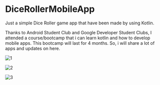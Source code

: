 # DiceRollerMobileApp
Just a simple Dice Roller game app that have been made by using Kotlin.

Thanks to Android Student Club and Google Developer Student Clubs, I attended a course/bootcamp that i can learn kotlin and how to develop mobile apps. This bootcamp will last for 4 months. So, i will share a lot of apps and updates on here.



![1](https://user-images.githubusercontent.com/73862428/136096835-aa64c41a-7887-4f5f-953b-2a3030abaf6e.PNG)


![2](https://user-images.githubusercontent.com/73862428/136096843-c3c65192-c84e-4d00-bcf9-49d209bf3129.PNG)


![3](https://user-images.githubusercontent.com/73862428/136096853-df0a6edb-2abd-426d-bd21-2922ef9d8f58.PNG)
